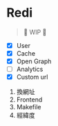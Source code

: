 # Redi

> 🚧 WIP 🚧

- [x] User
- [x] Cache
- [x] Open Graph
- [ ] Analytics
- [x] Custom url

1. 換網址
2. Frontend
3. Makefile
4. 經緯度
